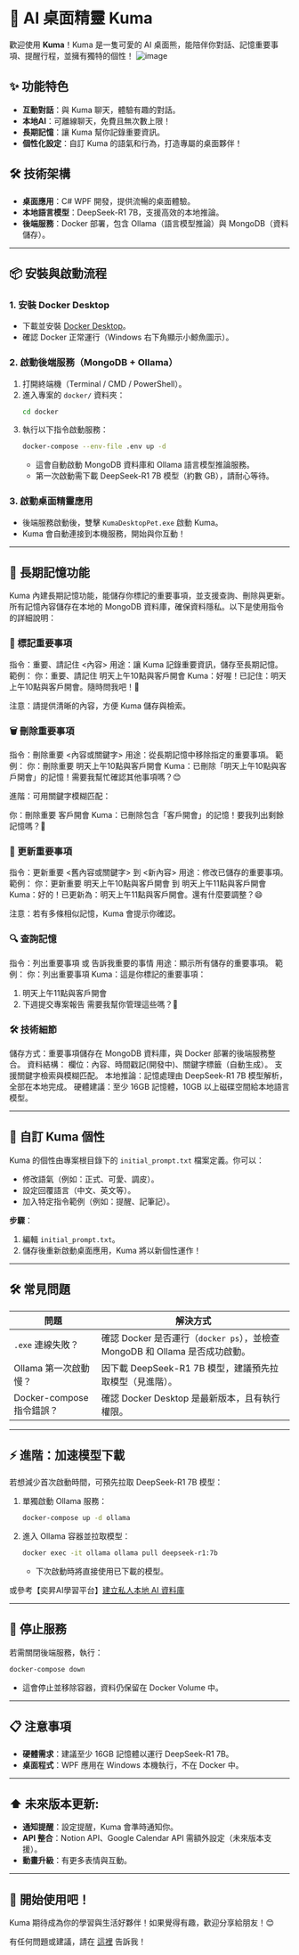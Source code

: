 # 🧸 AI 桌面精靈 Kuma

歡迎使用 **Kuma**！Kuma 是一隻可愛的 AI 桌面熊，能陪伴你對話、記憶重要事項、提醒行程，並擁有獨特的個性！
![image](https://github.com/user-attachments/assets/e68223c9-bbbd-4c9b-809a-fa205e2c8426)


## ✨ 功能特色
- **互動對話**：與 Kuma 聊天，體驗有趣的對話。
- **本地AI**：可離線聊天，免費且無次數上限！
- **長期記憶**：讓 Kuma 幫你記錄重要資訊。
- **個性化設定**：自訂 Kuma 的語氣和行為，打造專屬的桌面夥伴！

## 🛠️ 技術架構
- **桌面應用**：C# WPF 開發，提供流暢的桌面體驗。
- **本地語言模型**：DeepSeek-R1 7B，支援高效的本地推論。
- **後端服務**：Docker 部署，包含 Ollama（語言模型推論）與 MongoDB（資料儲存）。

---

## 📦 安裝與啟動流程

### 1. 安裝 Docker Desktop
- 下載並安裝 [Docker Desktop](https://www.docker.com/products/docker-desktop/)。
- 確認 Docker 正常運行（Windows 右下角顯示小鯨魚圖示）。

### 2. 啟動後端服務（MongoDB + Ollama）
1. 打開終端機（Terminal / CMD / PowerShell）。
2. 進入專案的 `docker/` 資料夾：
   ```bash
   cd docker
   ```
3. 執行以下指令啟動服務：
   ```bash
   docker-compose --env-file .env up -d
   ```
   - 這會自動啟動 MongoDB 資料庫和 Ollama 語言模型推論服務。
   - 第一次啟動需下載 DeepSeek-R1 7B 模型（約數 GB），請耐心等待。

### 3. 啟動桌面精靈應用
- 後端服務啟動後，雙擊 `KumaDesktopPet.exe` 啟動 Kuma。
- Kuma 會自動連接到本機服務，開始與你互動！

---

## 🧠 長期記憶功能
Kuma 內建長期記憶功能，能儲存你標記的重要事項，並支援查詢、刪除與更新。所有記憶內容儲存在本地的 MongoDB 資料庫，確保資料隱私。以下是使用指令的詳細說明：

### 📌 標記重要事項
指令：重要、請記住 <內容>
用途：讓 Kuma 記錄重要資訊，儲存至長期記憶。
範例：
你：重要、請記住 明天上午10點與客戶開會
Kuma：好喔！已記住：明天上午10點與客戶開會。隨時問我吧！🐻

注意：請提供清晰的內容，方便 Kuma 儲存與檢索。

### 🗑️ 刪除重要事項
指令：刪除重要 <內容或關鍵字>
用途：從長期記憶中移除指定的重要事項。
範例：
你：刪除重要 明天上午10點與客戶開會
Kuma：已刪除「明天上午10點與客戶開會」的記憶！需要我幫忙確認其他事項嗎？😊

進階：可用關鍵字模糊匹配：

你：刪除重要 客戶開會
Kuma：已刪除包含「客戶開會」的記憶！要我列出剩餘記憶嗎？🐾

### 🔄 更新重要事項
指令：更新重要 <舊內容或關鍵字> 到 <新內容>
用途：修改已儲存的重要事項。
範例：
你：更新重要 明天上午10點與客戶開會 到 明天上午11點與客戶開會
Kuma：好的！已更新為：明天上午11點與客戶開會。還有什麼要調整？😄

注意：若有多條相似記憶，Kuma 會提示你確認。

### 🔍 查詢記憶
指令：列出重要事項 或 告訴我重要的事情
用途：顯示所有儲存的重要事項。
範例：
你：列出重要事項
Kuma：這是你標記的重要事項：
1. 明天上午11點與客戶開會
2. 下週提交專案報告
需要我幫你管理這些嗎？🐻

### 🛠️ 技術細節
儲存方式：重要事項儲存在 MongoDB 資料庫，與 Docker 部署的後端服務整合。
資料結構：
欄位：內容、時間戳記(開發中)、關鍵字標籤（自動生成）。
支援關鍵字檢索與模糊匹配。
本地推論：記憶處理由 DeepSeek-R1 7B 模型解析，全部在本地完成。
硬體建議：至少 16GB 記憶體，10GB 以上磁碟空間給本地語言模型。

---

## 📝 自訂 Kuma 個性
Kuma 的個性由專案根目錄下的 `initial_prompt.txt` 檔案定義。你可以：
- 修改語氣（例如：正式、可愛、調皮）。
- 設定回覆語言（中文、英文等）。
- 加入特定指令範例（例如：提醒、記筆記）。

**步驟**：
1. 編輯 `initial_prompt.txt`。
2. 儲存後重新啟動桌面應用，Kuma 將以新個性運作！

---

## 🛠️ 常見問題
| **問題** | **解決方式** |
|----------|--------------|
| `.exe` 連線失敗？ | 確認 Docker 是否運行（`docker ps`），並檢查 MongoDB 和 Ollama 是否成功啟動。 |
| Ollama 第一次啟動慢？ | 因下載 DeepSeek-R1 7B 模型，建議預先拉取模型（見進階）。 |
| Docker-compose 指令錯誤？ | 確認 Docker Desktop 是最新版本，且有執行權限。 |

---

## ⚡ 進階：加速模型下載
若想減少首次啟動時間，可預先拉取 DeepSeek-R1 7B 模型：
1. 單獨啟動 Ollama 服務：
   ```bash
   docker-compose up -d ollama
   ```
2. 進入 Ollama 容器並拉取模型：
   ```bash
   docker exec -it ollama ollama pull deepseek-r1:7b
   ```
   - 下次啟動時將直接使用已下載的模型。
  
或參考【奕昇AI學習平台】[建立私人本地 AI 資料庫](https://ainote.tw/how-to-install-deepseek-on-computer/)

---

## 🧹 停止服務
若需關閉後端服務，執行：
```bash
docker-compose down
```
- 這會停止並移除容器，資料仍保留在 Docker Volume 中。

---

## 📋 注意事項
- **硬體需求**：建議至少 16GB 記憶體以運行 DeepSeek-R1 7B。
- **桌面程式**：WPF 應用在 Windows 本機執行，不在 Docker 中。

---

## ⬆️ 未來版本更新:
- **通知提醒**：設定提醒，Kuma 會準時通知你。
- **API 整合**：Notion API、Google Calendar API 需額外設定（未來版本支援）。
- **動畫升級**：有更多表情與互動。

---

## 🏁 開始使用吧！
Kuma 期待成為你的學習與生活好夥伴！如果覺得有趣，歡迎分享給朋友！😊

有任何問題或建議，請在 [這裡](https://github.com/dyeee/Kuma-The-Desktop-AI-Pet_v1/issues) 告訴我！
